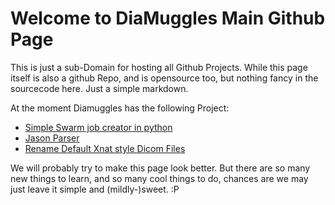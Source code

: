 # Welcome to DiaMuggles Main Github Page
This is just a sub-Domain for hosting all Github Projects. 
While this page itself is also a github Repo, and is opensource too, but nothing fancy in the sourcecode here. Just a simple markdown.

At the moment Diamuggles has the following Project:

* [Simple Swarm job creator in python](http://git.diamuggles.com/simple-python-swarm)
* [Jason Parser](http://git.diamuggles.com/json-parser-java)
* [Rename Default Xnat style Dicom Files](http://git.diamuggles.com/xnat-rename-files)

We will probably try to make this page look better. But there are so many new things to learn, and so many cool things to do, chances are we may just leave it simple and (mildly-)sweet.  :P
